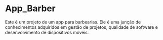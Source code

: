 # App_Barber
Este é um projeto de um app para barbearias. Ele é uma junção de conhecimentos adquiridos em gestão de projetos, qualidade de software e desenvolvimento de dispositivos móveis.
